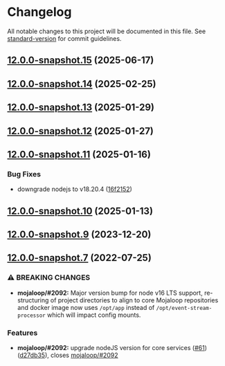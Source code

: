 # Changelog

All notable changes to this project will be documented in this file. See [standard-version](https://github.com/conventional-changelog/standard-version) for commit guidelines.

## [12.0.0-snapshot.15](https://github.com/mojaloop/event-stream-processor/compare/v12.0.0-snapshot.14...v12.0.0-snapshot.15) (2025-06-17)

## [12.0.0-snapshot.14](https://github.com/mojaloop/event-stream-processor/compare/v12.0.0-snapshot.13...v12.0.0-snapshot.14) (2025-02-25)

## [12.0.0-snapshot.13](https://github.com/mojaloop/event-stream-processor/compare/v12.0.0-snapshot.12...v12.0.0-snapshot.13) (2025-01-29)

## [12.0.0-snapshot.12](https://github.com/mojaloop/event-stream-processor/compare/v12.0.0-snapshot.11...v12.0.0-snapshot.12) (2025-01-27)

## [12.0.0-snapshot.11](https://github.com/mojaloop/event-stream-processor/compare/v12.0.0-snapshot.10...v12.0.0-snapshot.11) (2025-01-16)


### Bug Fixes

* downgrade nodejs to v18.20.4 ([16f2152](https://github.com/mojaloop/event-stream-processor/commit/16f2152136f7486aa797d4e93adb778d2aec5aaa))

## [12.0.0-snapshot.10](https://github.com/mojaloop/event-stream-processor/compare/v12.0.0-snapshot.9...v12.0.0-snapshot.10) (2025-01-13)

## [12.0.0-snapshot.9](https://github.com/mojaloop/event-stream-processor/compare/v12.0.0-snapshot.8...v12.0.0-snapshot.9) (2023-12-20)

## [12.0.0-snapshot.7](https://github.com/mojaloop/event-stream-processor/compare/v12.0.0-snapshot.6...v12.0.0-snapshot.7) (2022-07-25)


### ⚠ BREAKING CHANGES

* **mojaloop/#2092:** Major version bump for node v16 LTS support, re-structuring of project directories to align to core Mojaloop repositories and docker image now uses `/opt/app` instead of `/opt/event-stream-processor` which will impact config mounts.

### Features

* **mojaloop/#2092:** upgrade nodeJS version for core services ([#61](https://github.com/mojaloop/event-stream-processor/issues/61)) ([d27db35](https://github.com/mojaloop/event-stream-processor/commit/d27db3501b415ca54d89e8389808dd11b9ca3ab3)), closes [mojaloop/#2092](https://github.com/mojaloop/project/issues/2092)
